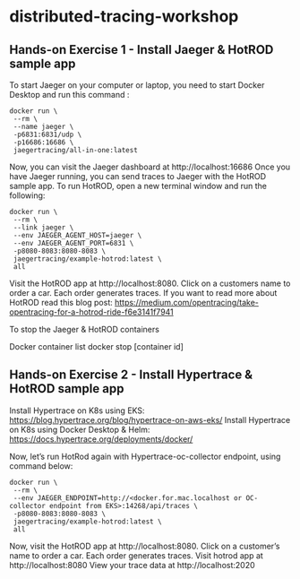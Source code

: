 # distributed-tracing-workshop

## Hands-on Exercise 1 - Install Jaeger & HotROD sample app

To start Jaeger on your computer or laptop, you need to start Docker Desktop and run this command :

```
docker run \
 --rm \
 --name jaeger \
 -p6831:6831/udp \
 -p16686:16686 \
 jaegertracing/all-in-one:latest
```

Now, you can visit the Jaeger dashboard at http://localhost:16686
Once you have Jaeger running, you can send traces to Jaeger with the HotROD sample app. To run HotROD, open a new terminal window and run the following:

```
docker run \
 --rm \
 --link jaeger \
 --env JAEGER_AGENT_HOST=jaeger \
 --env JAEGER_AGENT_PORT=6831 \
 -p8080-8083:8080-8083 \
 jaegertracing/example-hotrod:latest \
 all
```

Visit the HotROD app at http://localhost:8080. Click on a customers name to order a car. Each order generates traces. If you want to read more about HotROD read this blog post: https://medium.com/opentracing/take-opentracing-for-a-hotrod-ride-f6e3141f7941

To stop the Jaeger & HotROD containers

Docker container list
docker stop [container id]

## Hands-on Exercise 2 - Install Hypertrace & HotROD sample app

Install Hypertrace on K8s using EKS: https://blog.hypertrace.org/blog/hypertrace-on-aws-eks/ 
Install Hypertrace on K8s using Docker Desktop & Helm: https://docs.hypertrace.org/deployments/docker/

Now, let’s run HotRod again with Hypertrace-oc-collector endpoint, using command below:

```
docker run \
 --rm \
 --env JAEGER_ENDPOINT=http://<docker.for.mac.localhost or OC-collector endpoint from EKS>:14268/api/traces \
 -p8080-8083:8080-8083 \
 jaegertracing/example-hotrod:latest \
 all
```

Now, visit the HotROD app at http://localhost:8080. 
Click on a customer’s name to order a car. 
Each order generates traces. 
Visit hotrod app at http://localhost:8080 
View your trace data at http://localhost:2020


